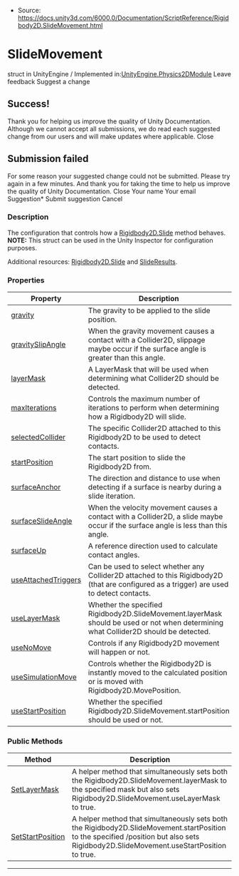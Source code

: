 * Source: https://docs.unity3d.com/6000.0/Documentation/ScriptReference/Rigidbody2D.SlideMovement.html

# SlideMovement
struct in UnityEngine
/
Implemented in:[UnityEngine.Physics2DModule](https://docs.unity3d.com/6000.0/Documentation/ScriptReference/UnityEngine.Physics2DModule.html)
Leave feedback
Suggest a change
## Success!
Thank you for helping us improve the quality of Unity Documentation. Although we cannot accept all submissions, we do read each suggested change from our users and will make updates where applicable.
Close
## Submission failed
For some reason your suggested change could not be submitted. Please <a>try again</a> in a few minutes. And thank you for taking the time to help us improve the quality of Unity Documentation.
Close
Your name Your email Suggestion* Submit suggestion
Cancel
### Description
The configuration that controls how a [Rigidbody2D.Slide](https://docs.unity3d.com/6000.0/Documentation/ScriptReference/Rigidbody2D.Slide.html) method behaves.
**NOTE:** This struct can be used in the Unity Inspector for configuration purposes.  
  
Additional resources: [Rigidbody2D.Slide](https://docs.unity3d.com/6000.0/Documentation/ScriptReference/Rigidbody2D.Slide.html) and [SlideResults](https://docs.unity3d.com/6000.0/Documentation/ScriptReference/Rigidbody2D.SlideResults.html).
### Properties
Property | Description  
---|---  
[gravity](https://docs.unity3d.com/6000.0/Documentation/ScriptReference/Rigidbody2D.SlideMovement-gravity.html) | The gravity to be applied to the slide position.  
[gravitySlipAngle](https://docs.unity3d.com/6000.0/Documentation/ScriptReference/Rigidbody2D.SlideMovement-gravitySlipAngle.html) | When the gravity movement causes a contact with a Collider2D, slippage maybe occur if the surface angle is greater than this angle.  
[layerMask](https://docs.unity3d.com/6000.0/Documentation/ScriptReference/Rigidbody2D.SlideMovement-layerMask.html) | A LayerMask that will be used when determining what Collider2D should be detected.  
[maxIterations](https://docs.unity3d.com/6000.0/Documentation/ScriptReference/Rigidbody2D.SlideMovement-maxIterations.html) | Controls the maximum number of iterations to perform when determining how a Rigidbody2D will slide.  
[selectedCollider](https://docs.unity3d.com/6000.0/Documentation/ScriptReference/Rigidbody2D.SlideMovement-selectedCollider.html) | The specific Collider2D attached to this Rigidbody2D to be used to detect contacts.  
[startPosition](https://docs.unity3d.com/6000.0/Documentation/ScriptReference/Rigidbody2D.SlideMovement-startPosition.html) | The start position to slide the Rigidbody2D from.  
[surfaceAnchor](https://docs.unity3d.com/6000.0/Documentation/ScriptReference/Rigidbody2D.SlideMovement-surfaceAnchor.html) | The direction and distance to use when detecting if a surface is nearby during a slide iteration.  
[surfaceSlideAngle](https://docs.unity3d.com/6000.0/Documentation/ScriptReference/Rigidbody2D.SlideMovement-surfaceSlideAngle.html) | When the velocity movement causes a contact with a Collider2D, a slide maybe occur if the surface angle is less than this angle.  
[surfaceUp](https://docs.unity3d.com/6000.0/Documentation/ScriptReference/Rigidbody2D.SlideMovement-surfaceUp.html) | A reference direction used to calculate contact angles.  
[useAttachedTriggers](https://docs.unity3d.com/6000.0/Documentation/ScriptReference/Rigidbody2D.SlideMovement-useAttachedTriggers.html) | Can be used to select whether any Collider2D attached to this Rigidbody2D (that are configured as a trigger) are used to detect contacts.  
[useLayerMask](https://docs.unity3d.com/6000.0/Documentation/ScriptReference/Rigidbody2D.SlideMovement-useLayerMask.html) | Whether the specified Rigidbody2D.SlideMovement.layerMask should be used or not when determining what Collider2D should be detected.  
[useNoMove](https://docs.unity3d.com/6000.0/Documentation/ScriptReference/Rigidbody2D.SlideMovement-useNoMove.html) | Controls if any Rigidbody2D movement will happen or not.  
[useSimulationMove](https://docs.unity3d.com/6000.0/Documentation/ScriptReference/Rigidbody2D.SlideMovement-useSimulationMove.html) | Controls whether the Rigidbody2D is instantly moved to the calculated position or is moved with Rigidbody2D.MovePosition.  
[useStartPosition](https://docs.unity3d.com/6000.0/Documentation/ScriptReference/Rigidbody2D.SlideMovement-useStartPosition.html) | Whether the specified Rigidbody2D.SlideMovement.startPosition should be used or not.  
### Public Methods
Method | Description  
---|---  
[SetLayerMask](https://docs.unity3d.com/6000.0/Documentation/ScriptReference/Rigidbody2D.SlideMovement.SetLayerMask.html) | A helper method that simultaneously sets both the Rigidbody2D.SlideMovement.layerMask to the specified mask but also sets Rigidbody2D.SlideMovement.useLayerMask to true.  
[SetStartPosition](https://docs.unity3d.com/6000.0/Documentation/ScriptReference/Rigidbody2D.SlideMovement.SetStartPosition.html) | A helper method that simultaneously sets both the Rigidbody2D.SlideMovement.startPosition to the specified /position but also sets Rigidbody2D.SlideMovement.useStartPosition to true.  
* * *
